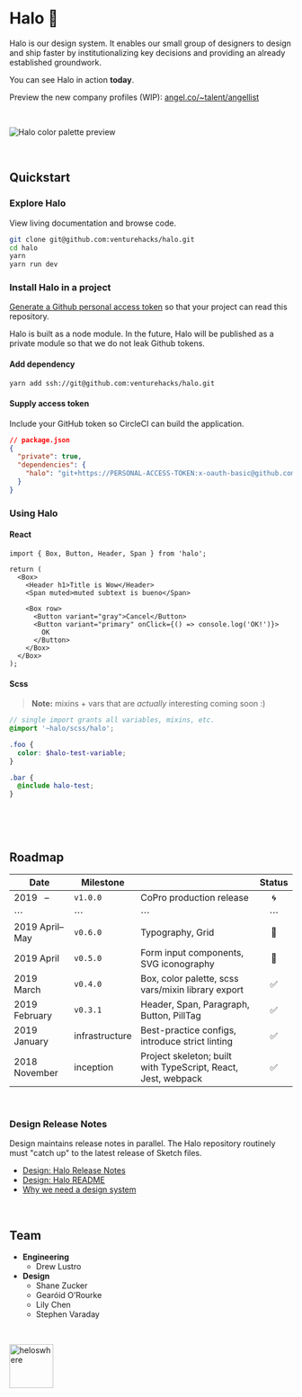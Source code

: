 # Halo :angel:

Halo is our design system. It enables our small group of designers to design and ship faster by institutionalizing key decisions and providing an already established groundwork.

You can see Halo in action **today**.

Preview the new company profiles (WIP): [angel.co/~talent/angellist](https://angel.co/~talent/angellist)

&nbsp;

![Halo color palette preview](https://user-images.githubusercontent.com/194885/54584454-9f899880-49d4-11e9-8238-db144693e0c8.jpg)

&nbsp;

## Quickstart

### Explore Halo

View living documentation and browse code.

```bash
git clone git@github.com:venturehacks/halo.git
cd halo
yarn
yarn run dev
```

### Install Halo in a project

[Generate a Github personal access token](https://github.com/settings/tokens) so that your project can read this repository.

Halo is built as a node module. In the future, Halo will be published as a private module so that we do not leak Github tokens.

#### Add dependency

```bash
yarn add ssh://git@github.com:venturehacks/halo.git
```

#### Supply access token

Include your GitHub token so CircleCI can build the application.

```json
// package.json
{
  "private": true,
  "dependencies": {
    "halo": "git+https://PERSONAL-ACCESS-TOKEN:x-oauth-basic@github.com/venturehacks/halo#stable"
  }
}
```

### Using Halo

#### React

```tsx
import { Box, Button, Header, Span } from 'halo';

return (
  <Box>
    <Header h1>Title is Wow</Header>
    <Span muted>muted subtext is bueno</Span>

    <Box row>
      <Button variant="gray">Cancel</Button>
      <Button variant="primary" onClick={() => console.log('OK!')}>
        OK
      </Button>
    </Box>
  </Box>
);
```

#### Scss

> **Note:** mixins + vars that are *actually* interesting coming soon :)

```scss
// single import grants all variables, mixins, etc.
@import '~halo/scss/halo';

.foo {
  color: $halo-test-variable;
}

.bar {
  @include halo-test;
}
```

&nbsp;

&nbsp;

## Roadmap



| Date          | Milestone      |                                                                               | Status |
| ------------- | -------------- | ----------------------------------------------------------------------------- | :----: |
| 2019 &nbsp; –      | `v1.0.0`       | CoPro production release                                                              |   🌀   |
| ⋯     | ⋯       | ⋯                                                              |   ⋯   |
| 2019 April–May      | `v0.6.0`       | Typography, Grid                                                              |   🔶   |
| 2019 April    | `v0.5.0`       | Form input components, SVG iconography                                        |   🔶   |
| 2019 March    | `v0.4.0`       | Box, color palette, scss vars/mixin library export                                     |   ✅   |
| 2019 February | `v0.3.1`       | Header, Span, Paragraph, Button, PillTag                                      |   ✅   |
| 2019 January  | infrastructure | Best-practice configs, introduce strict linting                              |   ✅   |
| 2018 November | inception      | Project skeleton; built with TypeScript, React, Jest, webpack |   ✅   |

&nbsp;

### Design Release Notes

Design maintains release notes in parallel. The Halo repository routinely must "catch up" to the latest release of Sketch files. 

- [Design: Halo Release Notes](https://venturehacks.quip.com/zb36AxAbZnBi/Halo-Design-Release-Notes)
- [Design: Halo README](https://venturehacks.quip.com/zb36AxAbZnBi/Halo-Design-Release-Notes)
- [Why we need a design system](https://venturehacks.quip.com/brjDAYTIUyqO/A-design-system-for-AngelList)

&nbsp;

## Team

- **Engineering**
  - Drew Lustro 
- **Design**
  - Shane Zucker
  - Gearóid O’Rourke
  - Lily Chen
  - Stephen Varaday
  
&nbsp;

<img src="https://user-images.githubusercontent.com/194885/54588593-b2a26580-49e0-11e9-99c2-8a702f69747a.gif" width="78" alt="heloswhere" />
